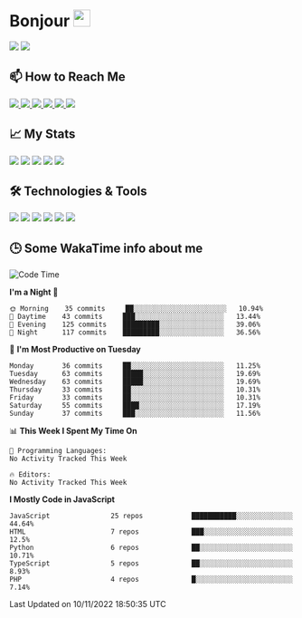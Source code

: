 # Bonjour <img src="https://raw.githubusercontent.com/MartinHeinz/MartinHeinz/master/wave.gif" width="30px">

<!--
Here are some ideas to get you started:

- 🔭 I’m currently working on ...
- 🌱 I’m currently learning ...
- 👯 I’m looking to collaborate on ...
- 🤔 I’m looking for help with ...
- 💬 Ask me about ...
- 📫 How to reach me: ...
- 😄 Pronouns: ...
- ⚡ Fun fact: ...
-->

<p>
  <img src="https://github-readme-stats.vercel.app/api?username=ravehunter05&count_private=true&show_icons=true&theme=graywhite&line_height=30&hide_border=true">
  <img src="https://github-readme-stats.vercel.app/api/top-langs/?username=ravehunter05&hide=html,css&theme=graywhite&hide_border=true">
</p>


## 📫 How to Reach Me

<p>
 <a href="https://RaveHunter05.github.io">
  <img src="https://img.shields.io/badge/ravehunter05-%23206A5D.svg?&style=for-the-badge&logo=jquery&logoColor=white" />
 </a>

 <a href="https://www.linkedin.com/in/paul-sotelo-rocha-68733687/">
  <img src="https://img.shields.io/badge/connect-%230077B5.svg?&style=for-the-badge&logo=linkedin&logoColor=white" />
 </a>

 <a href="https://join.skype.com/invite/viy3VgZfhRKv">
  <img src="https://img.shields.io/badge/chat-%2300AFF0.svg?&style=for-the-badge&logo=skype&logoColor=white" />
 </a>

 <a href="mailto:paulsotelo97@gmail.com">
  <img src="https://img.shields.io/badge/email-%23C14438.svg?&style=for-the-badge&logo=Gmail&logoColor=white" />
 </a>

 <a href="https://wa.me/50577312543">
  <img src="https://img.shields.io/badge/Whatsapp-%2300BFA5.svg?&style=for-the-badge&logo=Whatsapp&logoColor=white" />
 </a>
  
   <a href="https://telegram.me/RaveHunter05">
  <img src="https://img.shields.io/badge/Telegram-%23206A5D.svg?&style=for-the-badge&logo=Telegram&logoColor=white" />
 </a>
</p>

## 📈 My Stats

<p>
    <img src="https://badges.pufler.dev/visits/ravehunter05/ravehunter05?style=flat-square&color=green&logo=github">
    <img src="https://badges.pufler.dev/years/ravehunter05?style=flat-square&color=green&logo=github">
    <img src="https://badges.pufler.dev/repos/ravehunter05?style=flat-square&color=green&logo=github">
    <img src="https://badges.pufler.dev/gists/ravehunter05?style=flat-square&color=green&logo=github">
    <img src="https://badges.pufler.dev/commits/monthly/ravehunter05?style=flat-square&color=green&logo=github">
</p>

## 🛠️ Technologies & Tools

<p>

![](https://img.shields.io/badge/OS-Linux-informational?style=flat&logo=linux&logoColor=white&color=2bbc8a)
![](https://img.shields.io/badge/Code-Python-informational?style=flat&logo=python&logoColor=white&color=2bbc8a)
![](https://img.shields.io/badge/Code-JavaScript-informational?style=flat&logo=javascript&VdlogoColor=white&color=2bbc8a)
![](https://img.shields.io/badge/Code-React-informational?style=flat&logo=react&VdlogoColor=white&color=2bbc8a)
![](https://img.shields.io/badge/Code-Node.js-informational?style=flat&logo=node.js&VdlogoColor=white&color=2bbc8a)
![](https://img.shields.io/badge/Tools-Docker-informational?style=flat&logo=docker&VdlogoColor=white&color=2bbc8a)

</p>

## 🕒 Some WakaTime info about me

<!--START_SECTION:waka-->
![Code Time](http://img.shields.io/badge/Code%20Time-939%20hrs%2032%20mins-blue)

**I'm a Night 🦉** 

```text
🌞 Morning    35 commits     ██░░░░░░░░░░░░░░░░░░░░░░░   10.94% 
🌆 Daytime    43 commits     ███░░░░░░░░░░░░░░░░░░░░░░   13.44% 
🌃 Evening    125 commits    █████████░░░░░░░░░░░░░░░░   39.06% 
🌙 Night      117 commits    █████████░░░░░░░░░░░░░░░░   36.56%

```
📅 **I'm Most Productive on Tuesday** 

```text
Monday       36 commits     ██░░░░░░░░░░░░░░░░░░░░░░░   11.25% 
Tuesday      63 commits     █████░░░░░░░░░░░░░░░░░░░░   19.69% 
Wednesday    63 commits     █████░░░░░░░░░░░░░░░░░░░░   19.69% 
Thursday     33 commits     ██░░░░░░░░░░░░░░░░░░░░░░░   10.31% 
Friday       33 commits     ██░░░░░░░░░░░░░░░░░░░░░░░   10.31% 
Saturday     55 commits     ████░░░░░░░░░░░░░░░░░░░░░   17.19% 
Sunday       37 commits     ███░░░░░░░░░░░░░░░░░░░░░░   11.56%

```


📊 **This Week I Spent My Time On** 

```text
💬 Programming Languages: 
No Activity Tracked This Week

🔥 Editors: 
No Activity Tracked This Week

```

**I Mostly Code in JavaScript** 

```text
JavaScript               25 repos            ███████████░░░░░░░░░░░░░░   44.64% 
HTML                     7 repos             ███░░░░░░░░░░░░░░░░░░░░░░   12.5% 
Python                   6 repos             ██░░░░░░░░░░░░░░░░░░░░░░░   10.71% 
TypeScript               5 repos             ██░░░░░░░░░░░░░░░░░░░░░░░   8.93% 
PHP                      4 repos             █░░░░░░░░░░░░░░░░░░░░░░░░   7.14%

```



 Last Updated on 10/11/2022 18:50:35 UTC
<!--END_SECTION:waka-->
